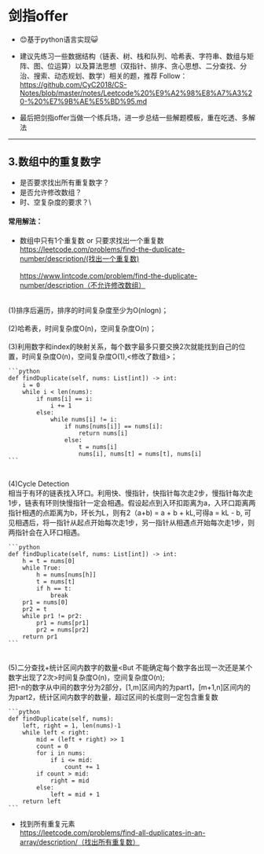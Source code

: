# 剑指offer
- 😊基于python语言实现😺
- 建议先练习一些数据结构（链表、树、栈和队列、哈希表、字符串、数组与矩阵、图、位运算）以及算法思想（双指针、排序、贪心思想、二分查找、分治、搜索、动态规划、数学）相关的题，推荐 Follow：
<br/>https://github.com/CyC2018/CS-Notes/blob/master/notes/Leetcode%20%E9%A2%98%E8%A7%A3%20-%20%E7%9B%AE%E5%BD%95.md<br/>

- 最后把剑指offer当做一个练兵场，进一步总结一些解题模板，重在吃透、多解法
---
## 3.数组中的重复数字
- 是否要求找出所有重复数字？
- 是否允许修改数组？
- 时、空复杂度的要求？\

#### 常用解法：
- 数组中只有1个重复数 or 只要求找出一个重复数
<br/>https://leetcode.com/problems/find-the-duplicate-number/description/(找出一个重复数)<br/>
<br/>https://www.lintcode.com/problem/find-the-duplicate-number/description（不允许修改数组）<br/>

<br/>(1)排序后遍历，排序的时间复杂度至少为O(nlogn)；<br/>
<br/>(2)哈希表，时间复杂度O(n)，空间复杂度O(n)；<br/>
<br/>(3)利用数字和index的映射关系，每个数字最多只要交换2次就能找到自己的位置，时间复杂度O(n)，空间复杂度O(1),<修改了数组>；<br/>

    ```python
    def findDuplicate(self, nums: List[int]) -> int:
        i = 0
        while i < len(nums):
            if nums[i] == i:
                i += 1
            else:
                while nums[i] != i:
                    if nums[nums[i]] == nums[i]:
                        return nums[i]
                    else:
                        t = nums[i]
                        nums[i], nums[t] = nums[t], nums[i]
    ```

<br/>(4)Cycle Detection<br/>
相当于有环的链表找入环口。利用快、慢指针，快指针每次走2步，慢指针每次走1步，链表有环则快慢指针一定会相遇。假设起点到入环扣距离为a，入环口距离两指针相遇的点距离为b，环长为L，则有2（a+b) = a + b + kL,可得a = kL - b, 可见相遇后，将一指针从起点开始每次走1步，另一指针从相遇点开始每次走1步，则两指针会在入环口相遇。

    ```python  
    def findDuplicate(self, nums: List[int]) -> int:
        h = t = nums[0]
        while True:
            h = nums[nums[h]]
            t = nums[t]
            if h == t:
                break
        pr1 = nums[0]
        pr2 = t 
        while pr1 != pr2:
            pr1 = nums[pr1]
            pr2 = nums[pr2]
        return pr1 
    ```

<br/>(5)二分查找+统计区间内数字的数量<But 不能确定每个数字各出现一次还是某个数字出现了2次>时间复杂度O(n)，空间复杂度O(n);<br/>
把1-n的数字从中间的数字分为2部分，[1,m]区间内的为part1，[m+1,n]区间内的为part2，统计区间内数字的数量，超过区间的长度则一定包含重复数

    ```python
    def findDuplicate(self, nums):
        left, right = 1, len(nums)-1
        while left < right:
            mid = (left + right) >> 1
            count = 0
            for i in nums:
                if i <= mid:
                    count += 1
            if count > mid:
                right = mid
            else:
                left = mid + 1
        return left
    ```

- 找到所有重复元素
<br/>https://leetcode.com/problems/find-all-duplicates-in-an-array/description/（找出所有重复数）<br/>
